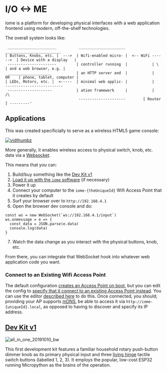 # I/O <-> ME

iome is a platform for developing physical interfaces with a web application frontend using modern, off-the-shelf technologies.

The overall system looks like:

```
 ______________________          _____________________                      _________________________
| Buttons, Knobs, etc. |  --->  | Wifi-enabled micro- |  <-- WiFi ------>  | Device with a display   |
 ----------------------         | controller running  |           | \      | and a web browser, e.g. |
 ____________________           | an HTTP server and  |           |  OR    | phone, tablet, computer |
| LEDs, Motors, etc. |  <-----  | minimal web applic- |           |         --------------------------
 --------------------           | ation framework     |           |               /\   
                                 ---------------------        [ Router ] ---------'
```

## Applications

This was created specificially to serve as a wireless HTML5 game console:

[![vidthumbz](https://user-images.githubusercontent.com/585182/67110218-33585880-f1a0-11e9-9881-7b0d15b13a66.png)](https://youtu.be/Y_KrPvnUPak)

More generally, it enables wireless access to physical switch, knob, etc. data via a [Websocket](https://developer.mozilla.org/en-US/docs/Web/API/WebSockets_API).

This means that you can:

1. Build/buy something like the [Dev Kit v1](https://github.com/derekenos/iome/tree/master/dev_kits/v1)
2. [Load it up with the `iome` software](https://github.com/derekenos/iome/tree/master/dev_kits/v1#loading-the-firmware-onto-the-esp32) (if necessary)
3. Power it up
4. Connect your computer to the `iome-{theUniqueId}` Wifi Access Point that it creates by default
5. Surf your browser over to `http://192.168.4.1`
6. Open the browser dev console and do:
```
const ws = new WebSocket(`ws://192.168.4.1/input`)
ws.onmessage = e => {
  const data = JSON.parse(e.data)
  console.log(data)
}
```
7. Watch the data change as you interact with the physical buttons, knob, etc.

From there, you can integrate that WebSocket hook into whatever web application code you want.

### Connect to an Existing Wifi Access Point

The default configuration [creates an Access Point on boot](https://github.com/derekenos/iome/blob/master/dev_kits/v1/filesystem/config.json#L7-L8), but you can edit the config to [specify that it connect to an existing Access Point instead](https://github.com/derekenos/iome/blob/master/dev_kits/v1/filesystem/config.json#L9-L11). You can use the editor [described here](https://github.com/derekenos/femtoweb/#in-browser-file-editor) to do this. Once connected, you should, providing your AP supports [mDNS](http://multicastdns.org/), be able to access it via `http://iome-{uniqueId}.local`, as opposed to having to discover and specify its IP address.

## [Dev Kit v1](https://github.com/derekenos/iome/tree/master/dev_kits/v1)

![all_in_one_20191010_bw](https://user-images.githubusercontent.com/585182/66948574-f74bb900-f022-11e9-9d6a-b5a0445ed567.png)

This first development kit features a familiar household rotary push-button dimmer knob as its primary physical input and three [living hinge](https://en.wikipedia.org/wiki/Living_hinge) tactile switch buttons (labelled 1, 2, 3). It employs the popular, low-cost ESP32 running Micropython as the brains of the operation.
